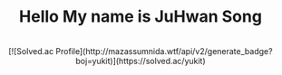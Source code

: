 <div align = "center">
  <h1> Hello My name is JuHwan Song </h1> <br>
  [![Solved.ac Profile](http://mazassumnida.wtf/api/v2/generate_badge?boj=yukit)](https://solved.ac/yukit) <br>
</div>
